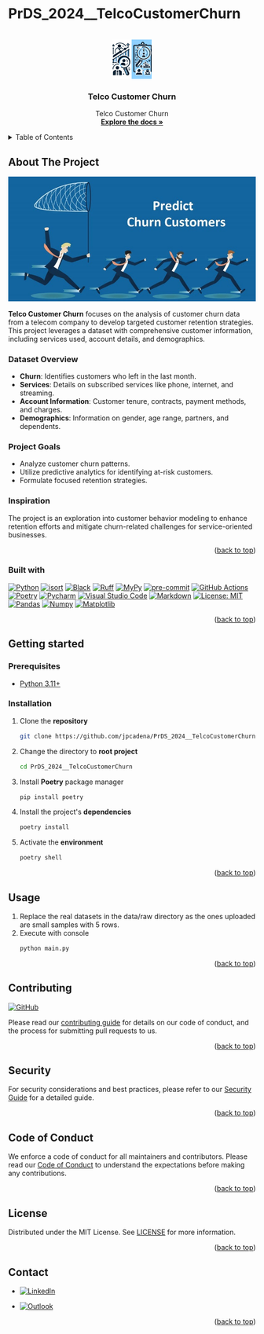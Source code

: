 # PrDS_2024__TelcoCustomerChurn

<!-- Improved compatibility of back to top link: See: https://github.com/othneildrew/Best-README-Template/pull/73 -->
<a name="readme-top"></a>

<!-- PROJECT SHIELDS -->
<!--
*** Markdown "reference style" links for readability.
*** Reference links are enclosed in brackets [ ] instead of parentheses ( ).
-->


<!-- PROJECT LOGO -->
<br />
<div align="center">
  <a href="https://github.com/othneildrew/Best-README-Template">
    <img src="assets/images/logo.png" alt="Logo" width="80" height="80">
  </a>

<h3 align="center">Telco Customer Churn</h3>

  <p align="center">
    Telco Customer Churn
    <br />
    <a href="https://github.com/jpcadena/PrDS_2024__TelcoCustomerChurn"><strong>Explore the docs »</strong></a>
    <br />
  </p>
</div>


<!-- TABLE OF CONTENTS -->
<details>
  <summary>Table of Contents</summary>
  <ol>
    <li>
      <a href="#about-the-project">About The Project</a>
      <ul>
        <li><a href="#built-with">Built With</a></li>
      </ul>
    </li>
    <li>
      <a href="#getting-started">Getting Started</a>
      <ul>
        <li><a href="#prerequisites">Prerequisites</a></li>
        <li><a href="#installation">Installation</a></li>
      </ul>
    </li>
    <li><a href="#usage">Usage</a></li>
    <li><a href="#contributing">Contributing</a></li>
    <li><a href="#license">License</a></li>
    <li><a href="#contact">Contact</a></li>
  </ol>
</details>



<!-- ABOUT THE PROJECT -->
## About The Project

![Project][project-screenshot]

**Telco Customer Churn** focuses on the analysis of customer churn data from a telecom company to develop targeted customer retention strategies. This project leverages a dataset with comprehensive customer information, including services used, account details, and demographics.

### Dataset Overview
- **Churn**: Identifies customers who left in the last month.
- **Services**: Details on subscribed services like phone, internet, and streaming.
- **Account Information**: Customer tenure, contracts, payment methods, and charges.
- **Demographics**: Information on gender, age range, partners, and dependents.

### Project Goals
- Analyze customer churn patterns.
- Utilize predictive analytics for identifying at-risk customers.
- Formulate focused retention strategies.

### Inspiration
The project is an exploration into customer behavior modeling to enhance retention efforts and mitigate churn-related challenges for service-oriented businesses.


<p align="right">(<a href="#readme-top">back to top</a>)</p>

### Built with

[![Python][python-shield]][python-url] [![isort][isort-shield]][isort-url] [![Black][black-shield]][black-url] [![Ruff][ruff-shield]][ruff-url] [![MyPy][mypy-shield]][mypy-url] [![pre-commit][pre-commit-shield]][pre-commit-url] [![GitHub Actions][github-actions-shield]][github-actions-url] [![Poetry][poetry-shield]][poetry-url] [![Pycharm][pycharm-shield]][pycharm-url] [![Visual Studio Code][visual-studio-code-shield]][visual-studio-code-url] [![Markdown][markdown-shield]][markdown-url] [![License: MIT][license-shield]][license-url] [![Pandas][pandas-shield]][pandas-url] [![Numpy][numpy-shield]][numpy-url] [![Matplotlib][matplotlib-shield]][matplotlib-url]

<p align="right">(<a href="#readme-top">back to top</a>)</p>


<!-- GETTING STARTED -->

## Getting started

### Prerequisites

* [Python 3.11+][python-docs]

### Installation

1. Clone the **repository**

   ```bash
   git clone https://github.com/jpcadena/PrDS_2024__TelcoCustomerChurn.git
   ```

2. Change the directory to **root project**

   ```bash
   cd PrDS_2024__TelcoCustomerChurn
   ```

3. Install **Poetry** package manager

   ```bash
   pip install poetry
   ```

4. Install the project's **dependencies**

   ```bash
   poetry install
   ```

5. Activate the **environment**

   ```bash
   poetry shell
   ```

<p align="right">(<a href="#readme-top">back to top</a>)</p>



<!-- USAGE EXAMPLES -->

## Usage

1. Replace the real datasets in the data/raw directory as the ones uploaded
   are small samples with 5 rows.
2. Execute with console
    ```bash
    python main.py
    ```

<p align="right">(<a href="#readme-top">back to top</a>)</p>

<!-- CONTRIBUTING -->

## Contributing

[![GitHub][github-shield]][github-url]

Please read our [contributing guide](CONTRIBUTING.md) for details on our code of conduct, and the process for submitting pull requests to us.

<p align="right">(<a href="#readme-top">back to top</a>)</p>

<!-- SECURITY -->

## Security

For security considerations and best practices, please refer to our [Security Guide](SECURITY.md) for a detailed guide.

<p align="right">(<a href="#readme-top">back to top</a>)</p>

<!-- CODE_OF_CONDUCT -->

## Code of Conduct

We enforce a code of conduct for all maintainers and contributors. Please read our [Code of Conduct](CODE_OF_CONDUCT.md) to understand the expectations before making any contributions.

<p align="right">(<a href="#readme-top">back to top</a>)</p>

<!-- LICENSE -->

## License

Distributed under the MIT License. See [LICENSE](LICENSE) for more information.

<p align="right">(<a href="#readme-top">back to top</a>)</p>

<!-- CONTACT -->

## Contact

- [![LinkedIn][linkedin-shield]][linkedin-url]

- [![Outlook][outlook-shield]](mailto:jpcadena@espol.edu.ec?subject=[GitHub]PrDS_2024__TelcoCustomerChurn)

<p align="right">(<a href="#readme-top">back to top</a>)</p>

<!-- MARKDOWN LINKS & IMAGES -->
<!-- https://www.markdownguide.org/basic-syntax/#reference-style-links -->
[project-screenshot]: assets/images/project.png
[python-docs]: https://docs.python.org/3.11/

[linkedin-shield]: https://img.shields.io/badge/linkedin-%230077B5.svg?style=for-the-badge&logo=linkedin&logoColor=white
[outlook-shield]: https://img.shields.io/badge/Microsoft_Outlook-0078D4?style=for-the-badge&logo=microsoft-outlook&logoColor=white
[python-shield]: https://img.shields.io/badge/python-3670A0?style=for-the-badge&logo=python&logoColor=ffdd54
[pycharm-shield]: https://img.shields.io/badge/PyCharm-21D789?style=for-the-badge&logo=pycharm&logoColor=white
[markdown-shield]: https://img.shields.io/badge/Markdown-000000?style=for-the-badge&logo=markdown&logoColor=white
[github-shield]: https://img.shields.io/badge/github-%23121011.svg?style=for-the-badge&logo=github&logoColor=white
[ruff-shield]: https://img.shields.io/endpoint?url=https://raw.githubusercontent.com/charliermarsh/ruff/main/assets/badge/v1.json
[black-shield]: https://img.shields.io/badge/code%20style-black-000000.svg?style=for-the-badge&logo=appveyor
[mypy-shield]: https://img.shields.io/badge/mypy-checked-2A6DB2.svg?style=for-the-badge&logo=appveyor
[visual-studio-code-shield]: https://img.shields.io/badge/Visual_Studio_Code-007ACC?style=for-the-badge&logo=visual-studio-code&logoColor=white
[poetry-shield]: https://img.shields.io/endpoint?url=https://raw.githubusercontent.com/python-poetry/website/main/static/badge/v0.json
[isort-shield]: https://img.shields.io/badge/%20imports-isort-%231674b1?style=flat&labelColor=ef8336
[github-actions-shield]: https://img.shields.io/badge/github%20actions-%232671E5.svg?style=for-the-badge&logo=githubactions&logoColor=white
[pre-commit-shield]: https://img.shields.io/badge/pre--commit-F7B93E?style=for-the-badge&logo=pre-commit&logoColor=white
[license-shield]: https://img.shields.io/badge/License-MIT-yellow.svg
[pandas-shield]: https://img.shields.io/badge/pandas-%23150458.svg?style=for-the-badge&logo=pandas&logoColor=white
[numpy-shield]: https://img.shields.io/badge/numpy-%23013243.svg?style=for-the-badge&logo=numpy&logoColor=white
[matplotlib-shield]: https://img.shields.io/badge/Matplotlib-%23ffffff.svg?style=for-the-badge&logo=Matplotlib&logoColor=black

[linkedin-url]: https://linkedin.com/in/juanpablocadenaaguilar
[python-url]: https://docs.python.org/3.11/
[pycharm-url]: https://www.jetbrains.com/pycharm/
[markdown-url]: https://daringfireball.net/projects/markdown/
[github-url]: https://github.com/jpcadena/PrDS_2024__TelcoCustomerChurn
[ruff-url]: https://beta.ruff.rs/docs/
[black-url]: https://github.com/psf/black
[mypy-url]: http://mypy-lang.org/
[visual-studio-code-url]: https://code.visualstudio.com/
[poetry-url]: https://python-poetry.org/
[isort-url]: https://pycqa.github.io/isort/
[github-actions-url]: https://github.com/features/actions
[pre-commit-url]: https://pre-commit.com/
[license-url]: https://opensource.org/licenses/MIT
[pandas-url]: https://pandas.pydata.org/docs/
[numpy-url]: https://numpy.org/
[matplotlib-url]: https://matplotlib.org/
